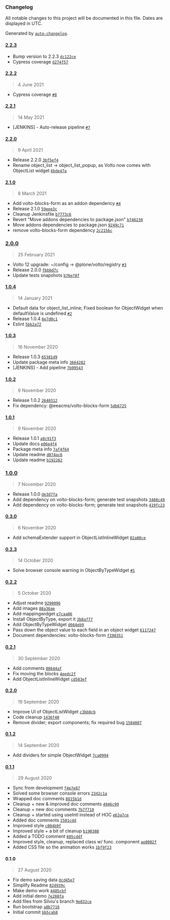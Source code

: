 ### Changelog

All notable changes to this project will be documented in this file. Dates are displayed in UTC.

Generated by [`auto-changelog`](https://github.com/CookPete/auto-changelog).

#### [2.2.3](https://github.com/eea/volto-object-widget/compare/2.2.2...2.2.3)

- Bump version to 2.2.3 [`dc122ce`](https://github.com/eea/volto-object-widget/commit/dc122cedeb8d7add85e44cbc5153d78261a09aef)
- Cypress coverage [`d274f57`](https://github.com/eea/volto-object-widget/commit/d274f575bc425483bcf1bb84e1762bdf22462ec1)

#### [2.2.2](https://github.com/eea/volto-object-widget/compare/2.2.1...2.2.2)

> 4 June 2021

- Cypress coverage [`#8`](https://github.com/eea/volto-object-widget/pull/8)

#### [2.2.1](https://github.com/eea/volto-object-widget/compare/2.2.0...2.2.1)

> 14 May 2021

- [JENKINS] - Auto-release pipeline [`#7`](https://github.com/eea/volto-object-widget/pull/7)

#### [2.2.0](https://github.com/eea/volto-object-widget/compare/2.1.0...2.2.0)

> 9 April 2021

- Release 2.2.0 [`3bf5ef4`](https://github.com/eea/volto-object-widget/commit/3bf5ef441cca6d6bb42be1eadad324877bdae339)
- Rename object_list -&gt; object_list_popup, as Volto now comes with ObjectList widget [`6bde47a`](https://github.com/eea/volto-object-widget/commit/6bde47affa864cb1d01601f4399fc1ce168e0c65)

#### [2.1.0](https://github.com/eea/volto-object-widget/compare/2.0.0...2.1.0)

> 8 March 2021

- Add volto-blocks-form as an addon dependency [`#4`](https://github.com/eea/volto-object-widget/pull/4)
- Release 2.1.0 [`59eee3c`](https://github.com/eea/volto-object-widget/commit/59eee3c2b65b0d5f911eca0f59169c2687df33f8)
- Cleanup Jenkinsfile [`b7773c6`](https://github.com/eea/volto-object-widget/commit/b7773c662a77d9de377a0bce1f701cdafd8cbe8b)
- Revert "Move addons dependencies to package.json" [`b746230`](https://github.com/eea/volto-object-widget/commit/b7462300dd606a984700b304e924d8dbb42c4f64)
- Move addons dependencies to package.json [`9249c71`](https://github.com/eea/volto-object-widget/commit/9249c712aa9db813d62fab90cefe6170fbd8993e)
- remove volto-blocks-form dependency [`2c215bc`](https://github.com/eea/volto-object-widget/commit/2c215bc31a6ad8279825008b7098359843c9f497)

### [2.0.0](https://github.com/eea/volto-object-widget/compare/1.0.4...2.0.0)

> 25 February 2021

- Volto 12 upgrade: ~/config -&gt; @plone/volto/registry [`#3`](https://github.com/eea/volto-object-widget/pull/3)
- Release 2.0.0 [`fbbbd7c`](https://github.com/eea/volto-object-widget/commit/fbbbd7c33f096c24266b1bbb18ec42ef534f2ea7)
- Update tests snapshots [`b76e78f`](https://github.com/eea/volto-object-widget/commit/b76e78fd5d98a8f1c7b5032fd58380786abeafb0)

#### [1.0.4](https://github.com/eea/volto-object-widget/compare/1.0.3...1.0.4)

> 14 January 2021

- Default data for object_list_inline; Fixed boolean for ObjectWidget when defaultValue is undefined [`#2`](https://github.com/eea/volto-object-widget/pull/2)
- Release 1.0.4 [`6e7d0c1`](https://github.com/eea/volto-object-widget/commit/6e7d0c136247cebb451304cc1d63a860ea294db7)
- Eslint [`5bb2a72`](https://github.com/eea/volto-object-widget/commit/5bb2a729cf8ab1a749a07dc5a6fb630b33e4bc4e)

#### [1.0.3](https://github.com/eea/volto-object-widget/compare/1.0.2...1.0.3)

> 16 November 2020

- Release 1.0.3 [`65381d9`](https://github.com/eea/volto-object-widget/commit/65381d93145c3e71c15874194d0afaa94711917d)
- Update package meta info [`3664282`](https://github.com/eea/volto-object-widget/commit/3664282c14b3c89c23785428f556023e52f80cc9)
- [JENKINS] - Add pipeline [`7b09543`](https://github.com/eea/volto-object-widget/commit/7b09543daad648b9f648ddc44e7f239f7bf1d235)

#### [1.0.2](https://github.com/eea/volto-object-widget/compare/1.0.1...1.0.2)

> 9 November 2020

- Release 1.0.2 [`2640312`](https://github.com/eea/volto-object-widget/commit/264031288324ad59d35434bdcf88cc114e7fe5a6)
- Fix dependency: @eeacms/volto-blocks-form [`5db6725`](https://github.com/eea/volto-object-widget/commit/5db672572794c7f092750877d30d2540f770f729)

#### [1.0.1](https://github.com/eea/volto-object-widget/compare/1.0.0...1.0.1)

> 9 November 2020

- Release 1.0.1 [`a8c91f3`](https://github.com/eea/volto-object-widget/commit/a8c91f3b211c80452b1f0d081dead26bf5fc9cdc)
- Update docs [`e06e4f4`](https://github.com/eea/volto-object-widget/commit/e06e4f48e05bc2f6f3286ac841ab93de080e5f7f)
- Package meta info [`7af4f64`](https://github.com/eea/volto-object-widget/commit/7af4f64a5a174dc63f01e84a9a9f548b53f0259d)
- Update readme [`d074ac6`](https://github.com/eea/volto-object-widget/commit/d074ac6c3b7b1cb3cea5cf33f884bcf4095ccfdf)
- Update readme [`b192262`](https://github.com/eea/volto-object-widget/commit/b19226202416391acc2613dd2892f5018df45b29)

### [1.0.0](https://github.com/eea/volto-object-widget/compare/0.3.0...1.0.0)

> 7 November 2020

- Release 1.0.0 [`de3d7fa`](https://github.com/eea/volto-object-widget/commit/de3d7faeb69a4ff085cc1b33f8564b659c71bb8a)
- Add dependency on volto-blocks-form; generate test snapshots [`3408c49`](https://github.com/eea/volto-object-widget/commit/3408c49f058a758f8a64ffe19061d80f5dd2b510)
- Add dependency on volto-blocks-form; generate test snapshots [`419fc23`](https://github.com/eea/volto-object-widget/commit/419fc23595c6afdfc29b93ca8b957d6537be73d9)

#### [0.3.0](https://github.com/eea/volto-object-widget/compare/0.2.3...0.3.0)

> 6 November 2020

- Add schemaExtender support in ObjectListInlineWidget [`02a00ce`](https://github.com/eea/volto-object-widget/commit/02a00ce3f289c1d775e54fe14abd1d801d636e05)

#### [0.2.3](https://github.com/eea/volto-object-widget/compare/0.2.2...0.2.3)

> 14 October 2020

- Solve browser console warning in ObjectByTypeWidget [`#1`](https://github.com/eea/volto-object-widget/pull/1)

#### [0.2.2](https://github.com/eea/volto-object-widget/compare/0.2.1...0.2.2)

> 5 October 2020

- Adjust readme [`9290096`](https://github.com/eea/volto-object-widget/commit/9290096884040feff4fc077a6ac32825a1003094)
- Add images [`88a36ae`](https://github.com/eea/volto-object-widget/commit/88a36ae116e2330af4b5be4f544c4fb011e83e21)
- Add mappingwidget [`e7caa06`](https://github.com/eea/volto-object-widget/commit/e7caa063f6f6fd8c9f630c57580bebc158add336)
- Install ObjectByType, export it [`3b8af77`](https://github.com/eea/volto-object-widget/commit/3b8af778f01b4de321b741edd424759ff7fcfe1a)
- Add ObjectByTypeWidget [`d664eb9`](https://github.com/eea/volto-object-widget/commit/d664eb91c921f15553f9c29d255d3f208d47b133)
- Pass down the object value to each field in an object widget [`6117247`](https://github.com/eea/volto-object-widget/commit/611724764f16de2e636f3e25caec6cb8020dda8c)
- Document dependencies: volto-blocks-form [`f190351`](https://github.com/eea/volto-object-widget/commit/f19035144efddda35ad75579b47e107d130d1d8d)

#### [0.2.1](https://github.com/eea/volto-object-widget/compare/0.2.0...0.2.1)

> 30 September 2020

- Add comments [`08644af`](https://github.com/eea/volto-object-widget/commit/08644af193e963de1b449db7500d8ee17bb4c853)
- Fix moving the blocks [`4eedc2f`](https://github.com/eea/volto-object-widget/commit/4eedc2f80db013ed72f76405fa36195059de880e)
- Add ObjectListInlineWidget [`cd583ef`](https://github.com/eea/volto-object-widget/commit/cd583efce2c64c1dc4249f5f3a6e526e28230bb2)

#### [0.2.0](https://github.com/eea/volto-object-widget/compare/0.1.2...0.2.0)

> 19 September 2020

- Improve UI of ObjectListWidget [`c3bb8cb`](https://github.com/eea/volto-object-widget/commit/c3bb8cb47a16fc4b9f6422eab5c8650386d40a8d)
- Code cleanup [`1436f40`](https://github.com/eea/volto-object-widget/commit/1436f40aaade7d5c0bbee0beb44dfe148c1fb44f)
- Remove divider; export components; fix required bug [`1584807`](https://github.com/eea/volto-object-widget/commit/1584807596ac67f40d3bf71dc10234770111255b)

#### [0.1.2](https://github.com/eea/volto-object-widget/compare/0.1.1...0.1.2)

> 14 September 2020

- Add dividers for simple ObjectWidget [`7ca0994`](https://github.com/eea/volto-object-widget/commit/7ca09944fce30cce8ee141e7bd5ef3ec7be708bb)

#### [0.1.1](https://github.com/eea/volto-object-widget/compare/0.1.0...0.1.1)

> 29 August 2020

- Sync from development [`f4e7e87`](https://github.com/eea/volto-object-widget/commit/f4e7e87ed97c024a97878228ee68982af428b4d3)
- Solved some browser console errors [`2342c1a`](https://github.com/eea/volto-object-widget/commit/2342c1a8bbae091cbfd400f980f3fc95fbad8474)
- Wrapped doc comments [`8815b1d`](https://github.com/eea/volto-object-widget/commit/8815b1dba60ee9010104a569747da5100b593c49)
- Cleanup + new & improved doc comments [`4946c99`](https://github.com/eea/volto-object-widget/commit/4946c999b5203fde77ec0e8bbe3208acb4f6b8e9)
- Cleanup + new doc comments [`7b7f710`](https://github.com/eea/volto-object-widget/commit/7b7f710532655165c9fad22e685c636135a442d3)
- Cleanup + started using useIntl instead of HOC [`e63a7ce`](https://github.com/eea/volto-object-widget/commit/e63a7cee971bbd0a16c5dad78fdb47c619830f03)
- Added doc comments [`2501cdd`](https://github.com/eea/volto-object-widget/commit/2501cddaa9fce15d3ecdea55a41cbd459925ec71)
- Improved style [`c004b9f`](https://github.com/eea/volto-object-widget/commit/c004b9f07382ebf9405368bb84b3db7bf02bcfb7)
- Improved style + a bit of cleanup [`b190388`](https://github.com/eea/volto-object-widget/commit/b1903884148f040f0b617110f9706f0a2cbd2e98)
- Added a TODO comment [`605cddf`](https://github.com/eea/volto-object-widget/commit/605cddf47bd103d6b7a4c584ddc2b808802f891f)
- Improved style, cleanup, replaced class w/ func. component [`ae8002f`](https://github.com/eea/volto-object-widget/commit/ae8002f752a1f54b49f40751a74f13520983c769)
- Added CSS file so the animation works [`1bf9f23`](https://github.com/eea/volto-object-widget/commit/1bf9f23db9bc2342105938e812fdb00fd7df92af)

#### 0.1.0

> 27 August 2020

- Fix demo saving data [`dcd45e7`](https://github.com/eea/volto-object-widget/commit/dcd45e7e2540878fe427edd27462b0ab9d9bba25)
- Simplify Readme [`82d939c`](https://github.com/eea/volto-object-widget/commit/82d939cca9abfaa27789fa8512f7b2dcd1436968)
- Make demo work [`4485cbf`](https://github.com/eea/volto-object-widget/commit/4485cbf137aab0559bf23e92b5b557339c277a1d)
- Add initial demo [`7e288fa`](https://github.com/eea/volto-object-widget/commit/7e288fa5dad1efb1b435b5a952908d66db01e7e2)
- Add files from Silviu's branch [`9e832ce`](https://github.com/eea/volto-object-widget/commit/9e832ced8b14e4fdd6ac58c3f458ef91959b5af1)
- Run bootstrap [`a0b7716`](https://github.com/eea/volto-object-widget/commit/a0b77168d785422d558a5647ccde7bafeace9a1b)
- Initial commit [`bb5cab8`](https://github.com/eea/volto-object-widget/commit/bb5cab89e9ab4ac7d474e138423287cf5a6cacb4)
